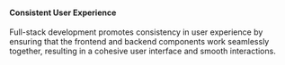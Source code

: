 #### Consistent User Experience
Full-stack development promotes consistency in user experience by ensuring that the frontend and backend components work seamlessly together, resulting in a cohesive user interface and smooth interactions.